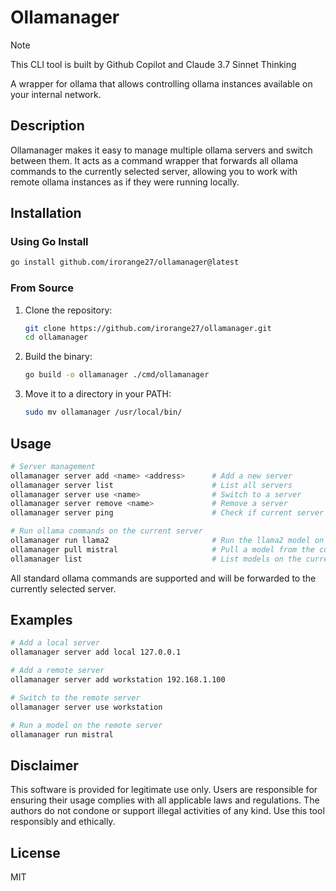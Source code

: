 # Ollamanager

> [!NOTE]
This CLI tool is built by Github Copilot and Claude 3.7 Sinnet Thinking

A wrapper for ollama that allows controlling ollama instances available on your internal network.

## Description

Ollamanager makes it easy to manage multiple ollama servers and switch between them. It acts as a command wrapper that forwards all ollama commands to the currently selected server, allowing you to work with remote ollama instances as if they were running locally.

## Installation

### Using Go Install

```bash
go install github.com/irorange27/ollamanager@latest
```

### From Source

1. Clone the repository:

   ```bash
   git clone https://github.com/irorange27/ollamanager.git
   cd ollamanager
   ```

2. Build the binary:

   ```bash
   go build -o ollamanager ./cmd/ollamanager
   ```

3. Move it to a directory in your PATH:

   ```bash
   sudo mv ollamanager /usr/local/bin/
   ```

## Usage

```bash
# Server management
ollamanager server add <name> <address>      # Add a new server
ollamanager server list                      # List all servers
ollamanager server use <name>                # Switch to a server
ollamanager server remove <name>             # Remove a server
ollamanager server ping                      # Check if current server is reachable

# Run ollama commands on the current server
ollamanager run llama2                       # Run the llama2 model on current server
ollamanager pull mistral                     # Pull a model from the current server
ollamanager list                             # List models on the current server
```

All standard ollama commands are supported and will be forwarded to the currently selected server.

## Examples

```bash
# Add a local server
ollamanager server add local 127.0.0.1

# Add a remote server
ollamanager server add workstation 192.168.1.100

# Switch to the remote server
ollamanager server use workstation

# Run a model on the remote server
ollamanager run mistral
```

## Disclaimer

This software is provided for legitimate use only. Users are responsible for ensuring their usage complies with all applicable laws and regulations. The authors do not condone or support illegal activities of any kind. Use this tool responsibly and ethically.

## License

MIT
